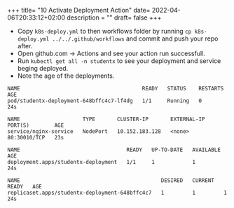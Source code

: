 +++
title= "10 Activate Deployment Action"
date= 2022-04-06T20:33:12+02:00
description = ""
draft= false
+++

- Copy `k8s-deploy.yml` to then workflows folder by running `cp k8s-deploy.yml ../../.github/workflows` and commit and push your repo after.
- Open github.com -> Actions and see your action run successfull.
- Run `kubectl get all -n studentx` to see your deployment and service beging deployed.
- Note the age of the deployments.
```
NAME                                       READY   STATUS    RESTARTS   AGE
pod/studentx-deployment-648bffc4c7-lf4dg   1/1     Running   0          24s

NAME                    TYPE       CLUSTER-IP       EXTERNAL-IP   PORT(S)        AGE
service/nginx-service   NodePort   10.152.183.128   <none>        80:30010/TCP   23s

NAME                                  READY   UP-TO-DATE   AVAILABLE   AGE
deployment.apps/studentx-deployment   1/1     1            1           24s

NAME                                             DESIRED   CURRENT   READY   AGE
replicaset.apps/studentx-deployment-648bffc4c7   1         1         1       24s
```